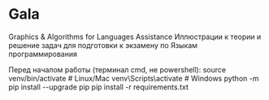 # Gala
Graphics & Algorithms for Languages Assistance
Иллюстрации к теории и решение задач для подготовки к экзамену по Языкам программирования

Перед началом работы (терминал cmd, не powershell):
source venv/bin/activate  # Linux/Mac
venv\Scripts\activate     # Windows
python -m pip install --upgrade pip
pip install -r requirements.txt
